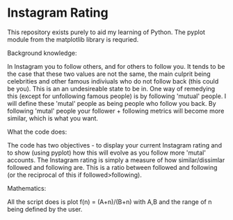 # Instagram Rating

This repository exists purely to aid my learning of Python. The pyplot module from the matplotlib library is requried.

Background knowledge:

In Instagram you to follow others, and for others to follow you. It tends to be the case that these two values are not the same, the main culprit being celebrities and other famous indiviuals who do not follow back (this could be you). This is an an undesireable state to be in.
One way of remedying this (except for unfollowing famous people) is by following 'mutual' people. I will define these 'mutal' people as being people who follow you back. By following 'mutal' people your follower + following metrics will become more similar, which is what you want.

What the code does:

The code has two objectives - to display your current Instagram rating and to show (using pyplot) how this will evolve as you follow more 'mutal' accounts. The Instagram rating is simply a measure of how similar/dissimlar followed and following are. This is a ratio between followed and following (or the reciprocal of this if followed>following).

Mathematics:

All the script does is plot f(n) = (A+n)/(B+n) with A,B and the range of n being defined by the user.





